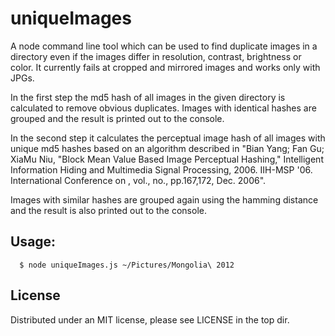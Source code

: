 uniqueImages
============

A node command line tool which can be used to find duplicate images in a directory even if the images differ in
resolution, contrast, brightness or color. It currently fails at cropped and mirrored images and works only with JPGs.

In the first step the md5 hash of all images in the given directory is calculated to remove obvious duplicates. Images
with identical hashes are grouped and the result is printed out to the console.

In the second step it calculates the perceptual image hash of all images with unique md5 hashes based on an algorithm
described in "Bian Yang; Fan Gu; XiaMu Niu, "Block Mean Value Based Image Perceptual Hashing," Intelligent Information
Hiding and Multimedia Signal Processing, 2006. IIH-MSP '06. International Conference on , vol., no., pp.167,172, Dec.
2006".

Images with similar hashes are grouped again using the hamming distance and the result is also printed out to the
console.

Usage:
-----

```
  $ node uniqueImages.js ~/Pictures/Mongolia\ 2012
```

License
-------

Distributed under an MIT license, please see LICENSE in the top dir.
